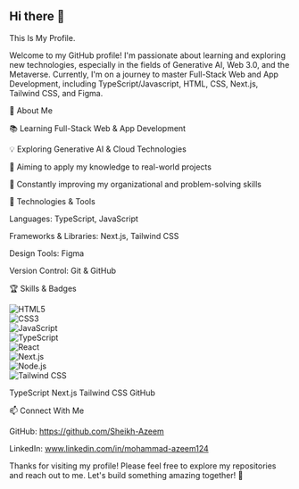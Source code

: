 ## Hi there 👋

This Is My Profile.

Welcome to my GitHub profile! I'm passionate about learning and exploring new technologies, especially in the fields of Generative AI, Web 3.0, and the Metaverse. Currently, I'm on a journey to master Full-Stack Web and App Development, including TypeScript/Javascript, HTML, CSS, Next.js, Tailwind CSS, and Figma.

🚀 About Me

📚 Learning Full-Stack Web & App Development

💡 Exploring Generative AI & Cloud Technologies

🎯 Aiming to apply my knowledge to real-world projects

🌱 Constantly improving my organizational and problem-solving skills

🔧 Technologies & Tools

Languages: TypeScript, JavaScript

Frameworks & Libraries: Next.js, Tailwind CSS

Design Tools: Figma

Version Control: Git & GitHub

🏆 Skills & Badges

![HTML5](https://img.shields.io/badge/HTML5-E34F26?style=for-the-badge&logo=html5&logoColor=white)  
![CSS3](https://img.shields.io/badge/CSS3-1572B6?style=for-the-badge&logo=css3&logoColor=white)  
![JavaScript](https://img.shields.io/badge/JavaScript-F7DF1E?style=for-the-badge&logo=javascript&logoColor=black)  
![TypeScript](https://img.shields.io/badge/TypeScript-3178C6?style=for-the-badge&logo=typescript&logoColor=white)  
![React](https://img.shields.io/badge/React-61DAFB?style=for-the-badge&logo=react&logoColor=black)  
![Next.js](https://img.shields.io/badge/Next.js-000000?style=for-the-badge&logo=nextdotjs&logoColor=white)  
![Node.js](https://img.shields.io/badge/Node.js-339933?style=for-the-badge&logo=nodedotjs&logoColor=white)  
![Tailwind CSS](https://img.shields.io/badge/TailwindCSS-38B2AC?style=for-the-badge&logo=tailwindcss&logoColor=white)  


TypeScript Next.js Tailwind CSS GitHub

📫 Connect With Me

GitHub: https://github.com/Sheikh-Azeem

LinkedIn: www.linkedin.com/in/mohammad-azeem124

Thanks for visiting my profile! Please feel free to explore my repositories and reach out to me. Let's build something amazing together! 🚀
<!--
**Sheikh-Azeem/Sheikh-Azeem** is a ✨ _special_ ✨ repository because its `README.md` (this file) appears on your GitHub profile.

Here are some ideas to get you started:

- 🔭 I’m currently working on ...
- 🌱 I’m currently learning ...
- 👯 I’m looking to collaborate on ...
- 🤔 I’m looking for help with ...
- 💬 Ask me about ...
- 📫 How to reach me: ...
- 😄 Pronouns: ...
- ⚡ Fun fact: ...
-->
